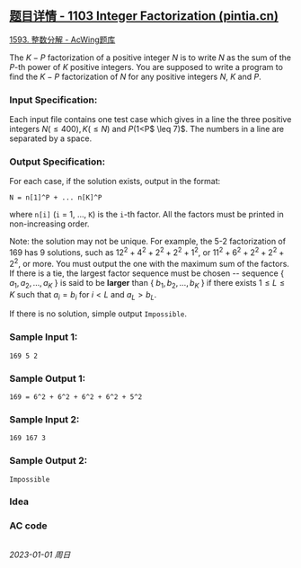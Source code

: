 ## [题目详情 - 1103 Integer Factorization (pintia.cn)](https://pintia.cn/problem-sets/994805342720868352/exam/problems/994805364711604224)

[1593. 整数分解 - AcWing题库](https://www.acwing.com/problem/content/1595/)

The $K-P$ factorization of a positive integer $N$ is to write $N$ as the sum of the $P$-th power of $K$ positive integers. You are supposed to write a program to find the $K-P$ factorization of $N$ for any positive integers $N$, $K$ and $P$.

### Input Specification:

Each input file contains one test case which gives in a line the three positive integers $N ( \leq 400), K ( \leq N)$ and $P (1<$P$ \leq 7)$. The numbers in a line are separated by a space.

### Output Specification:

For each case, if the solution exists, output in the format:

```
N = n[1]^P + ... n[K]^P
```

where `n[i]` (`i` = 1, ..., `K`) is the `i`-th factor. All the factors must be printed in non-increasing order.

Note: the solution may not be unique. For example, the 5-2 factorization of 169 has 9 solutions, such as $12^2+4^2+2^2+2^2+1^2$, or $11^2+6^2+2^2+2^2+2^2$, or more. You must output the one with the maximum sum of the factors. If there is a tie, the largest factor sequence must be chosen -- sequence { $a_1,a_2, \dots,a_K$ } is said to be **larger** than { $b_1,b_2, \dots,b_K$ } if there exists $1 \leq L \leq K$ such that $a_i=b_i$ for $i<L$ and $a_L>b_L$.

If there is no solution, simple output `Impossible`.

### Sample Input 1:

```in
169 5 2
```

### Sample Output 1:

```out
169 = 6^2 + 6^2 + 6^2 + 6^2 + 5^2
```

### Sample Input 2:

```in
169 167 3
```

### Sample Output 2:

```out
Impossible
```

### Idea



### AC code

```cpp
```


*2023-01-01 周日*